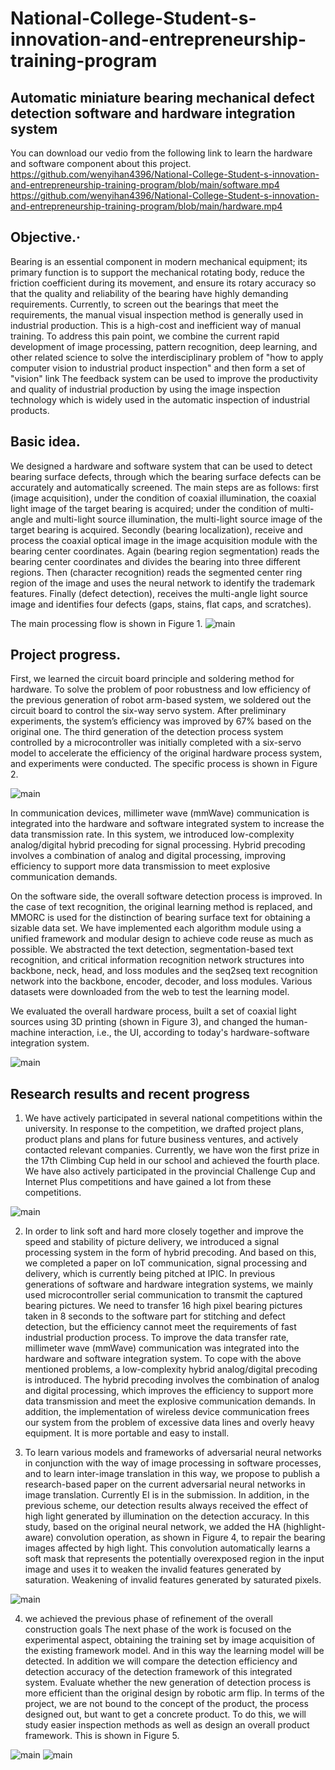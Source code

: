 # National-College-Student-s-innovation-and-entrepreneurship-training-program

## Automatic miniature bearing mechanical defect detection software and hardware integration system


You can download our vedio from the following link to learn the hardware and software component about this project.
https://github.com/wenyihan4396/National-College-Student-s-innovation-and-entrepreneurship-training-program/blob/main/software.mp4
https://github.com/wenyihan4396/National-College-Student-s-innovation-and-entrepreneurship-training-program/blob/main/hardware.mp4

## Objective.·
Bearing is an essential component in modern mechanical equipment; its primary function is to support the mechanical rotating body, reduce the friction coefficient during its movement, and ensure its rotary accuracy so that the quality and reliability of the bearing have highly demanding requirements.
Currently, to screen out the bearings that meet the requirements, the manual visual inspection method is generally used in industrial production. This is a high-cost and inefficient way of manual training. To address this pain point, we combine the current rapid development of image processing, pattern recognition, deep learning, and other related science to solve the interdisciplinary problem of "how to apply computer vision to industrial product inspection" and then form a set of "vision" link The feedback system can be used to improve the productivity and quality of industrial production by using the image inspection technology which is widely used in the automatic inspection of industrial products.

## Basic idea.
We designed a hardware and software system that can be used to detect bearing surface defects, through which the bearing surface defects can be accurately and automatically screened. The main steps are as follows: first (image acquisition), under the condition of coaxial illumination, the coaxial light image of the target bearing is acquired; under the condition of multi-angle and multi-light source illumination, the multi-light source image of the target bearing is acquired. Secondly (bearing localization), receive and process the coaxial optical image in the image acquisition module with the bearing center coordinates. Again (bearing region segmentation) reads the bearing center coordinates and divides the bearing into three different regions. Then (character recognition) reads the segmented center ring region of the image and uses the neural network to identify the trademark features. Finally (defect detection), receives the multi-angle light source image and identifies four defects (gaps, stains, flat caps, and scratches).

The main processing flow is shown in Figure 1.
![main](https://github.com/wenyihan4396/National-College-Student-s-innovation-and-entrepreneurship-training-program/blob/main/software%20component.png)


## Project progress.
First, we learned the circuit board principle and soldering method for hardware. To solve the problem of poor robustness and low efficiency of the previous generation of robot arm-based system, we soldered out the circuit board to control the six-way servo system. After preliminary experiments, the system’s efficiency was improved by 67% based on the original one. The third generation of the detection process system controlled by a microcontroller was initially completed with a six-servo model to accelerate the efficiency of the original hardware process system, and experiments were conducted. The specific process is shown in Figure 2.

![main](https://github.com/wenyihan4396/National-College-Student-s-innovation-and-entrepreneurship-training-program/blob/main/workflow.png)

In communication devices, millimeter wave (mmWave) communication is integrated into the hardware and software integrated system to increase the data transmission rate. In this system, we introduced low-complexity analog/digital hybrid precoding for signal processing. Hybrid precoding involves a combination of analog and digital processing, improving efficiency to support more data transmission to meet explosive communication demands.

On the software side, the overall software detection process is improved. In the case of text recognition, the original learning method is replaced, and MMORC is used for the distinction of bearing surface text for obtaining a sizable data set. We have implemented each algorithm module using a unified framework and modular design to achieve code reuse as much as possible. We abstracted the text detection, segmentation-based text recognition, and critical information recognition network structures into backbone, neck, head, and loss modules and the seq2seq text recognition network into the backbone, encoder, decoder, and loss modules. Various datasets were downloaded from the web to test the learning model.

We evaluated the overall hardware process, built a set of coaxial light sources using 3D printing (shown in Figure 3), and changed the human-machine interaction, i.e., the UI, according to today's hardware-software integration system.

![main](https://github.com/wenyihan4396/National-College-Student-s-innovation-and-entrepreneurship-training-program/blob/main/light.png)

## Research results and recent progress

1. We have actively participated in several national competitions within the university. In response to the competition, we drafted project plans, product plans and plans for future business ventures, and actively contacted relevant companies. Currently, we have won the first prize in the 17th Climbing Cup held in our school and achieved the fourth place. We have also actively participated in the provincial Challenge Cup and Internet Plus competitions and have gained a lot from these competitions.

![main](https://github.com/wenyihan4396/National-College-Student-s-innovation-and-entrepreneurship-training-program/blob/main/award.jpg)

2. In order to link soft and hard more closely together and improve the speed and stability of picture delivery, we introduced a signal processing system in the form of hybrid precoding. And based on this, we completed a paper on IoT communication, signal processing and delivery, which is currently being pitched at IPIC. In previous generations of software and hardware integration systems, we mainly used microcontroller serial communication to transmit the captured bearing pictures. We need to transfer 16 high pixel bearing pictures taken in 8 seconds to the software part for stitching and defect detection, but the efficiency cannot meet the requirements of fast industrial production process. To improve the data transfer rate, millimeter wave (mmWave) communication was integrated into the hardware and software integration system. To cope with the above mentioned problems, a low-complexity hybrid analog/digital precoding is introduced. The hybrid precoding involves the combination of analog and digital processing, which improves the efficiency to support more data transmission and meet the explosive communication demands. In addition, the implementation of wireless device communication frees our system from the problem of excessive data lines and overly heavy equipment. It is more portable and easy to install.

3. To learn various models and frameworks of adversarial neural networks in conjunction with the way of image processing in software processes, and to learn inter-image translation in this way, we propose to publish a research-based paper on the current adversarial neural networks in image translation. Currently EI is in the submission.
In addition, in the previous scheme, our detection results always received the effect of high light generated by illumination on the detection accuracy. In this study, based on the original neural network, we added the HA (highlight-aware) convolution operation, as shown in Figure 4, to repair the bearing images affected by high light. This convolution automatically learns a soft mask that represents the potentially overexposed region in the input image and uses it to weaken the invalid features generated by saturation. Weakening of invalid features generated by saturated pixels.

![main](https://github.com/wenyihan4396/National-College-Student-s-innovation-and-entrepreneurship-training-program/blob/main/HAA.png)

4. we achieved the previous phase of refinement of the overall construction goals
The next phase of the work is focused on the experimental aspect, obtaining the training set by image acquisition of the existing framework model. And in this way the learning model will be detected. In addition we will compare the detection efficiency and detection accuracy of the detection framework of this integrated system. Evaluate whether the new generation of detection process is more efficient than the original design by robotic arm flip.
In terms of the project, we are not bound to the concept of the product, the process designed out, but want to get a concrete product. To do this, we will study easier inspection methods as well as design an overall product framework. This is shown in Figure 5.

![main](https://github.com/wenyihan4396/National-College-Student-s-innovation-and-entrepreneurship-training-program/blob/main/hh1.jpg)
![main](https://github.com/wenyihan4396/National-College-Student-s-innovation-and-entrepreneurship-training-program/blob/main/hh2.png)












